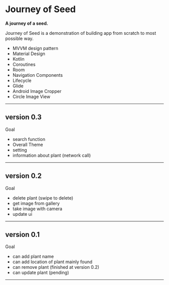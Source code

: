 # Journey of Seed
**A journey of a seed.**

Journey of Seed is a demonstration of building app from scratch to most possible way.

- MVVM design pattern
- Material Design
- Kotlin
- Coroutines
- Room
- Navigation Components
- Lifecycle
- Glide
- Android Image Cropper
- Circle Image View

---
## version 0.3
Goal
- search function
- Overall Theme
- setting
- information about plant (network call)

---
## version 0.2
Goal
- delete plant (swipe to delete)
- get image from gallery
- take image with camera
- update ui

---
## version 0.1
Goal

- can add plant name
- can add location of plant mainly found
- can remove plant (finished at version 0.2)
- can update plant (pending)

---
